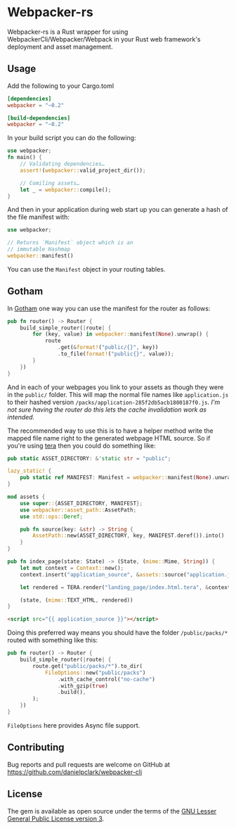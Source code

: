 # Webpacker-rs

Webpacker-rs is a Rust wrapper for using WebpackerCli/Webpacker/Webpack in your Rust web
framework's deployment and asset management.

## Usage

Add the following to your Cargo.toml

```toml
[dependencies]
webpacker = "~0.2"

[build-dependencies]
webpacker = "~0.2"
```

In your build script you can do the following:

```rust
use webpacker;
fn main() {
    // Validating dependencies…
    assert!(webpacker::valid_project_dir());

    // Comiling assets…
    let _ = webpacker::compile();
}
```

And then in your application during web start up you can generate
a hash of the file manifest with:

```rust
use webpacker;

// Returns `Manifest` object which is an
// immutable Hashmap
webpacker::manifest()
```

You can use the `Manifest` object in your routing tables.

## Gotham

In [Gotham](https://gotham.rs/) one way you can use the manifest for the router as follows:

```rust
pub fn router() -> Router {
    build_simple_router(|route| {
        for (key, value) in webpacker::manifest(None).unwrap() {
            route
                .get(&format!("public/{}", key))
                .to_file(format!("public{}", value));
        }
    })
}
```

And in each of your webpages you link to your assets as though they were in the `public/` folder. 
This will map the normal file names like `application.js` to their hashed version
`/packs/application-285f2db5acb1800187f0.js`.  _I'm not sure having the router do this lets the cache
invalidation work as intended._

The recommended way to use this is to have a helper method write the mapped file name right to
the generated webpage HTML source.  So if you're using [tera](https://github.com/Keats/tera) then you
could do something like:

```rust
pub static ASSET_DIRECTORY: &'static str = "public";

lazy_static! {
    pub static ref MANIFEST: Manifest = webpacker::manifest(None).unwrap();
}

mod assets {
    use super::{ASSET_DIRECTORY, MANIFEST};
    use webpacker::asset_path::AssetPath;
    use std::ops::Deref;

    pub fn source(key: &str) -> String {
        AssetPath::new(ASSET_DIRECTORY, key, MANIFEST.deref()).into()
    }
}

pub fn index_page(state: State) -> (State, (mime::Mime, String)) {
    let mut context = Context::new();
    context.insert("application_source", &assets::source("application.js"));

    let rendered = TERA.render("landing_page/index.html.tera", &context).unwrap();

    (state, (mime::TEXT_HTML, rendered))
}
```

```html
<script src="{{ application_source }}"></script>
```

Doing this preferred way means you should have the folder `/public/packs/*` routed with something like this:

```rust
pub fn router() -> Router {
    build_simple_router(|route| {
        route.get("public/packs/*").to_dir(
            FileOptions::new("public/packs")
                .with_cache_control("no-cache")
                .with_gzip(true)
                .build(),
        );
    })  
}
```

`FileOptions` here provides Async file support.

## Contributing

Bug reports and pull requests are welcome on GitHub at https://github.com/danielpclark/webpacker-cli


## License

The gem is available as open source under the terms of the [GNU Lesser General Public License version 3](https://opensource.org/licenses/LGPL-3.0).
